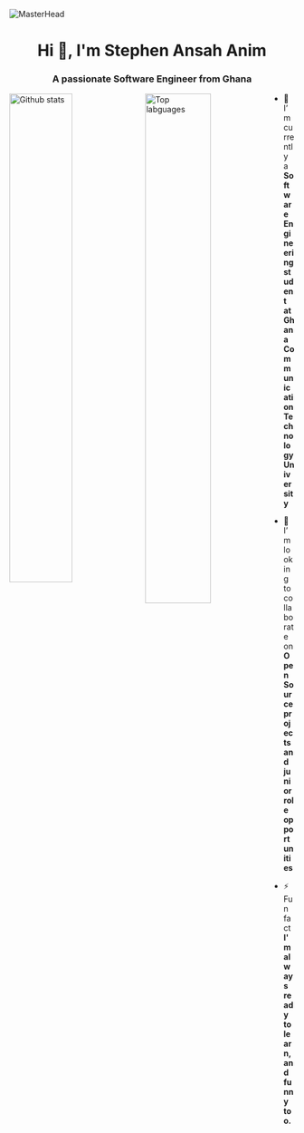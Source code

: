 ![MasterHead](https://previews.123rf.com/images/karpenkoilia/karpenkoilia1806/karpenkoilia180600011/102988806-vector-line-web-concept-for-programming-linear-web-banner-for-coding-.jpg)
<h1 align="center">Hi 👋, I'm Stephen Ansah Anim</h1>
<h3 align="center">A passionate Software Engineer from Ghana</h3>

<img alt="Github stats" align="left" width="47%" src="https://github-readme-stats-zeta-seven-31.vercel.app/api?username=AnimBadger&show_icons=true"/>
<img alt="Top labguages" align="left" width="48%" src="https://github-readme-stats-zeta-seven-31.vercel.app/api/top-langs/?username=AnimBadger&layout=compact"/> 


- 🌱 I’m currently a **Software Engineering student at Ghana Communication Technology University**

- 👯 I’m looking to collaborate on **Open Source projects and junior role opportunities**

- ⚡ Fun fact **I'm always ready to learn, and funny too.**

